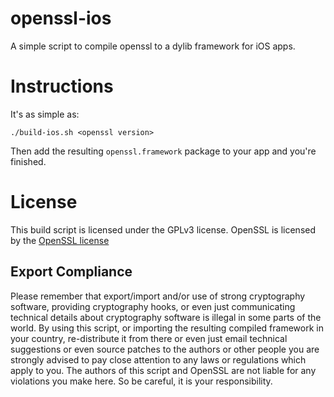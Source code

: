 # openssl-ios

A simple script to compile openssl to a dylib framework for iOS apps.

# Instructions

It's as simple as:

```
./build-ios.sh <openssl version>
```

Then add the resulting `openssl.framework` package to your app and you're finished.

# License

This build script is licensed under the GPLv3 license. OpenSSL is licensed by the [OpenSSL license](https://www.openssl.org/source/license-openssl-ssleay.txt)

## Export Compliance

Please remember that export/import and/or use of strong cryptography software, providing
cryptography hooks, or even just communicating technical details about cryptography
software is illegal in some parts of the world. By using this script, or importing the
resulting compiled framework in your country, re-distribute it from there or even just
email technical suggestions or even source patches to the authors or other people you are
strongly advised to pay close attention to any laws or regulations which apply to you.
The authors of this script and OpenSSL are not liable for any violations you make here.
So be careful, it is your responsibility. 